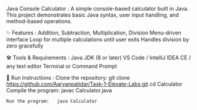 Java Console Calculator : A simple console-based calculator built in Java. This project demonstrates basic Java syntax, user input handling, and method-based operations.

✨ Features :   Addition, Subtraction, Multiplication, Division
                 Menu-driven interface
                 Loop for multiple calculations until user exits
                 Handles division by zero gracefully

🛠 Tools & Requirements :
    Java JDK (8 or later)
    VS Code / IntelliJ IDEA CE / any text editor
    Terminal or Command Prompt

🚀 Run Instructions :
    Clone the repository:  git clone https://github.com/Aaryanpatidar/Task-1-Elevate-Labs.git
                           cd Calculator
    Compile the program:   javac Calculator.java

    Run the program:   java Calculator



